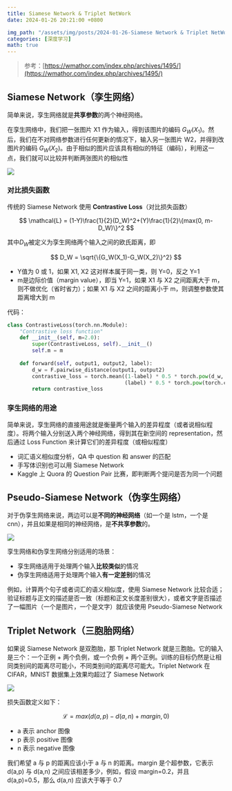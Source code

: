```yaml
---
title: Siamese Network & Triplet NetWork
date: 2024-01-26 20:21:00 +0800

img_path: "/assets/img/posts/2024-01-26-Siamese Network & Triplet NetWork"
categories: [深度学习]
math: true
---
```


> 参考：[https://wmathor.com/index.php/archives/1495/](https://wmathor.com/index.php/archives/1495/)

## Siamese Network（孪生网络）

简单来说，孪生网络就是**共享参数**的两个神经网络。

在孪生网络中，我们把一张图片 X1 作为输入，得到该图片的编码 $G_W(X_1)$。然后，我们在不对网络参数进行任何更新的情况下，输入另一张图片 W2，并得到改图片的编码 $G_W(X_2)$。由于相似的图片应该具有相似的特征（编码），利用这一点，我们就可以比较并判断两张图片的相似性

![](ls.png)

### 对比损失函数

传统的 Siamese Network 使用 **Contrastive Loss**（对比损失函数）

$$
\mathcal{L} = (1-Y)\frac{1}{2}(D_W)^2+(Y)\frac{1}{2}\{max(0, m-D_W)\}^2
$$

其中$D_W$被定义为孪生网络两个输入之间的欧氏距离，即

$$
D_W = \sqrt{\{G_W(X_1)-G_W(X_2)\}^2}
$$

-  Y值为 0 或 1，如果 X1, X2 这对样本属于同一类，则 Y=0，反之 Y=1
- m是边际价值（margin value），即当 Y=1，如果 X1 与 X2 之间距离大于 m，则不做优化（省时省力）；如果 X1 与 X2 之间的距离小于 m，则调整参数使其距离增大到 m

代码：

```python
class ContrastiveLoss(torch.nn.Module):
    "Contrastive loss function"
    def __init__(self, m=2.0):
        super(ContrastiveLoss, self).__init__()
        self.m = m
            
    def forward(self, output1, output2, label):
        d_w = F.pairwise_distance(output1, output2)
        contrastive_loss = torch.mean((1-label) * 0.5 * torch.pow(d_w, 2) +
                                      (label) * 0.5 * torch.pow(torch.clamp(self.m - d_w, min=0.0), 2))
        return contrastive_loss
```

### 孪生网络的用途

简单来说，孪生网络的直接用途就是衡量两个输入的差异程度（或者说相似程度）。将两个输入分别送入两个神经网络，得到其在新空间的 representation，然后通过 Loss Function 来计算它们的差异程度（或相似程度）

- 词汇语义相似度分析，QA 中 question 和 answer 的匹配
- 手写体识别也可以用 Siamese Network
- Kaggle 上 Quora 的 Question Pair 比赛，即判断两个提问是否为同一个问题

## Pseudo-Siamese Network（伪孪生网络）

对于伪孪生网络来说，两边可以是**不同的神经网络**（如一个是 lstm，一个是 cnn），并且如果是相同的神经网络，是**不共享参数**的。

![](PSN.jpg)

孪生网络和伪孪生网络分别适用的场景：

- 孪生网络适用于处理两个输入**比较类似**的情况
- 伪孪生网络适用于处理两个输入**有一定差别**的情况

例如，计算两个句子或者词汇的语义相似度，使用 Siamese Network 比较合适；验证标题与正文的描述是否一致（标题和正文长度差别很大），或者文字是否描述了一幅图片（一个是图片，一个是文字）就应该使用 Pseudo-Siamese Network

## Triplet Network（三胞胎网络）

如果说 Siamese Network 是双胞胎，那 Triplet Network 就是三胞胎。它的输入是三个：一个正例 + 两个负例，或一个负例 + 两个正例。训练的目标仍然是让相同类别间的距离尽可能小，不同类别间的距离尽可能大。Triplet Network 在 CIFAR，MNIST 数据集上效果均超过了 Siamese Network

![](tn.png)

损失函数定义如下：

$$
\mathcal{L}=max(d(a,p)-d(a,n)+margin, 0)
$$

- a 表示 anchor 图像
- p 表示 positive 图像
- n 表示 negative 图像

我们希望 a 与 p 的距离应该小于 a 与 n 的距离。margin 是个超参数，它表示 d(a,p) 与 d(a,n) 之间应该相差多少，例如，假设 margin=0.2，并且 d(a,p)=0.5，那么 d(a,n) 应该大于等于 0.7
